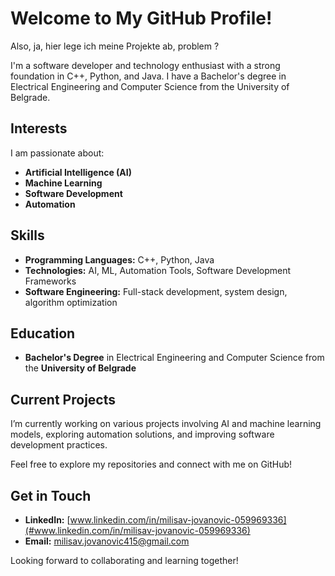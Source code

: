 # Welcome to My GitHub Profile!

Also, ja, hier lege ich meine Projekte ab, problem ?

I'm a software developer and technology enthusiast with a strong foundation in C++, Python, and Java. I have a Bachelor's degree in Electrical Engineering and Computer Science from the University of Belgrade.

##  Interests
I am passionate about:
- **Artificial Intelligence (AI)** 
- **Machine Learning** 
- **Software Development** 
- **Automation** 

##  Skills
- **Programming Languages:** C++, Python, Java
- **Technologies:** AI, ML, Automation Tools, Software Development Frameworks
- **Software Engineering:** Full-stack development, system design, algorithm optimization

##  Education
- **Bachelor's Degree** in Electrical Engineering and Computer Science from the **University of Belgrade**

##  Current Projects
I’m currently working on various projects involving AI and machine learning models, exploring automation solutions, and improving software development practices.

Feel free to explore my repositories and connect with me on GitHub!

##  Get in Touch
- **LinkedIn:** [www.linkedin.com/in/milisav-jovanovic-059969336](#www.linkedin.com/in/milisav-jovanovic-059969336)
- **Email:** [milisav.jovanovic415@gmail.com](#www.linkedin.com/in/milisav-jovanovic-059969336)

Looking forward to collaborating and learning together!

